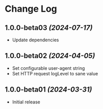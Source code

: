 # Change Log

## 1.0.0-beta03 *(2024-07-17)*

- Update dependencies

## 1.0.0-beta02 *(2024-04-05)*

- Set configurable user-agent string
- Set HTTP request logLevel to sane value

## 1.0.0-beta01 *(2024-03-31)*

- Initial release
